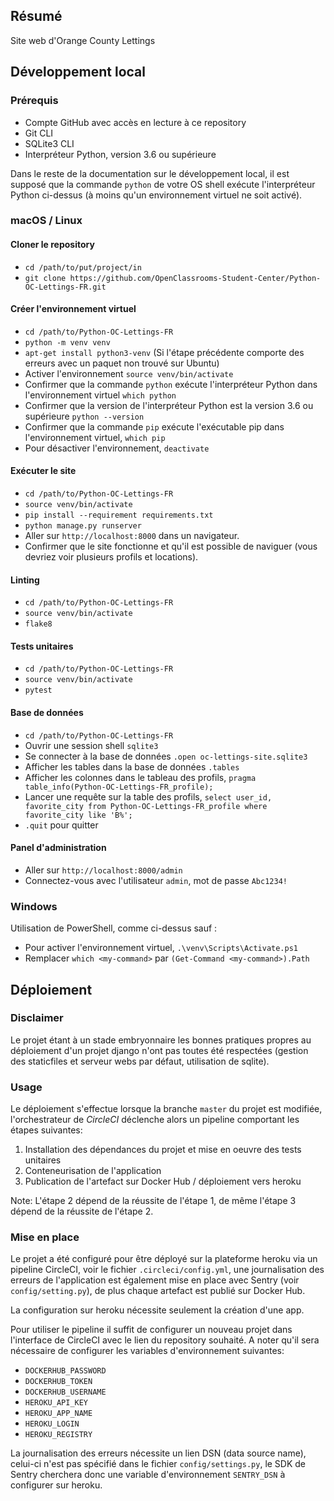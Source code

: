 ## Résumé

Site web d'Orange County Lettings

## Développement local

### Prérequis

- Compte GitHub avec accès en lecture à ce repository
- Git CLI
- SQLite3 CLI
- Interpréteur Python, version 3.6 ou supérieure

Dans le reste de la documentation sur le développement local, il est supposé que la commande `python` de votre OS shell exécute l'interpréteur Python ci-dessus (à moins qu'un environnement virtuel ne soit activé).

### macOS / Linux

#### Cloner le repository

- `cd /path/to/put/project/in`
- `git clone https://github.com/OpenClassrooms-Student-Center/Python-OC-Lettings-FR.git`

#### Créer l'environnement virtuel

- `cd /path/to/Python-OC-Lettings-FR`
- `python -m venv venv`
- `apt-get install python3-venv` (Si l'étape précédente comporte des erreurs avec un paquet non trouvé sur Ubuntu)
- Activer l'environnement `source venv/bin/activate`
- Confirmer que la commande `python` exécute l'interpréteur Python dans l'environnement virtuel
`which python`
- Confirmer que la version de l'interpréteur Python est la version 3.6 ou supérieure `python --version`
- Confirmer que la commande `pip` exécute l'exécutable pip dans l'environnement virtuel, `which pip`
- Pour désactiver l'environnement, `deactivate`

#### Exécuter le site

- `cd /path/to/Python-OC-Lettings-FR`
- `source venv/bin/activate`
- `pip install --requirement requirements.txt`
- `python manage.py runserver`
- Aller sur `http://localhost:8000` dans un navigateur.
- Confirmer que le site fonctionne et qu'il est possible de naviguer (vous devriez voir plusieurs profils et locations).

#### Linting

- `cd /path/to/Python-OC-Lettings-FR`
- `source venv/bin/activate`
- `flake8`

#### Tests unitaires

- `cd /path/to/Python-OC-Lettings-FR`
- `source venv/bin/activate`
- `pytest`

#### Base de données

- `cd /path/to/Python-OC-Lettings-FR`
- Ouvrir une session shell `sqlite3`
- Se connecter à la base de données `.open oc-lettings-site.sqlite3`
- Afficher les tables dans la base de données `.tables`
- Afficher les colonnes dans le tableau des profils, `pragma table_info(Python-OC-Lettings-FR_profile);`
- Lancer une requête sur la table des profils, `select user_id, favorite_city from
  Python-OC-Lettings-FR_profile where favorite_city like 'B%';`
- `.quit` pour quitter

#### Panel d'administration

- Aller sur `http://localhost:8000/admin`
- Connectez-vous avec l'utilisateur `admin`, mot de passe `Abc1234!`

### Windows

Utilisation de PowerShell, comme ci-dessus sauf :

- Pour activer l'environnement virtuel, `.\venv\Scripts\Activate.ps1` 
- Remplacer `which <my-command>` par `(Get-Command <my-command>).Path`

## Déploiement

### Disclaimer

Le projet étant à un stade embryonnaire les bonnes pratiques propres au déploiement d'un projet django n'ont pas toutes été respectées (gestion des staticfiles et serveur webs par défaut, utilisation de sqlite).

### Usage

Le déploiement s'effectue lorsque la branche `master` du projet est modifiée, l'orchestrateur de *CircleCI* déclenche alors un pipeline comportant les étapes suivantes:

1. Installation des dépendances du projet et mise en oeuvre des tests unitaires
2. Conteneurisation de l'application
3. Publication de l'artefact sur Docker Hub / déploiement vers heroku 

Note: L'étape 2 dépend de la réussite de l'étape 1, de même l'étape 3 dépend de la réussite de l'étape 2.

### Mise en place

Le projet a été configuré pour être déployé sur la plateforme heroku via un pipeline CircleCI, voir le fichier `.circleci/config.yml`, une journalisation des erreurs de l'application est également mise en place avec Sentry (voir `config/setting.py`), de plus chaque artefact est publié sur Docker Hub.

La configuration sur heroku nécessite seulement la création d'une app.

Pour utiliser le pipeline il suffit de configurer un nouveau projet dans l'interface de CircleCI avec le lien du repository souhaité. A noter qu'il sera nécessaire de configurer les variables d'environnement suivantes:

* `DOCKERHUB_PASSWORD`
* `DOCKERHUB_TOKEN`
* `DOCKERHUB_USERNAME`
* `HEROKU_API_KEY`
* `HEROKU_APP_NAME`
* `HEROKU_LOGIN`
* `HEROKU_REGISTRY`

La journalisation des erreurs nécessite un lien DSN (data source name), celui-ci n'est pas spécifié dans le fichier `config/settings.py`, le SDK de Sentry cherchera donc une variable d'environnement `SENTRY_DSN` à configurer sur heroku.
